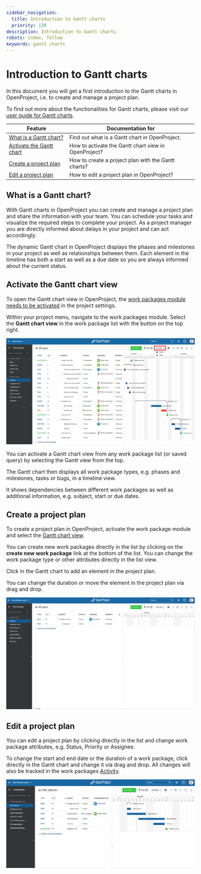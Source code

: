 ```yaml
---
sidebar_navigation:
  title: Introduction to Gantt charts
  priority: 130
description: Introduction to Gantt charts
robots: index, follow
keywords: gantt charts
---
```


# Introduction to Gantt charts

In this document you will get a first introduction to the Gantt charts in OpenProject, i.e. to create and manage a project plan.

To find out more about the functionalities for Gantt charts, please visit our [user guide for Gantt charts](../../user-guide/#gantt-chart).

| Feature                                                    | Documentation for                                    |
| ---------------------------------------------------------- | ---------------------------------------------------- |
| [What is a Gantt chart?](#what-is-a-gantt-chart?)          | Find out what is a Gantt chart in OpenProject.       |
| [Activate the Gantt chart](#activate-the-gantt-chart-view) | How to activate the Gantt chart view in OpenProject? |
| [Create a project plan](#create-a-project-plan)            | How to create a project plan with the Gantt charts?  |
| [Edit a project plan](#edit-a-project-plan)                | How to edit a project plan in OpenProject?           |

## What is a Gantt chart?

With Gantt charts in OpenProject you can create and manage a project plan and share the information with your team. You can schedule your tasks and visualize the required steps to complete your project. As a project manager you are directly informed about delays in your project and can act accordingly.

The dynamic Gantt chart in OpenProject displays the phases and milestones in your project as well as relationships between them. Each element in the timeline has both a start as well as a due date so you are always informed about the current status.

## Activate the Gantt chart view

To open the Gantt chart view in OpenProject, the [work packages module needs to be activated](../projects/#activate-and-deactivate-modules) in the project settings.

Within your project menu, navigate to the work packages module. Select the **Gantt chart view** in the work package list with the button on the top right.

![Activate-Gantt-chart](Activate-Gantt-chart.png)

You can activate a Gantt chart view from any work package list (or saved query) by selecting the Gantt view from the top.

The Gantt chart then displays all work package types, e.g. phases and milestones, tasks or bugs, in a timeline view.

It shows dependencies between different work packages as well as additional information, e.g. subject, start or due dates.

## Create a project plan

To create a project plan in OpenProject, activate the work package module and select the [Gantt chart view](#activate-the-gantt-chart-view).

You can create new work packages directly in the list by clicking on the **create new work package** link at the bottom of the list. You can change the work package type or other attributes directly in the list view.

Click in the Gantt chart to add an element in the project plan.

You can change the duration or move the element in the project plan via drag and drop.

![create-projectplan](create-projectplan-1571743591204.gif)

## Edit a project plan

You can edit a project plan by clicking directly in the list and change work package attributes, e.g. Status, Priority or Assignee.

To change the start and end date or the duration of a work package, click directly in the Gantt chart and change it via drag and drop.
All changes will also be tracked in the work packages [Activity](../../user-guide/activity).

![edit-projectplan](edit-projectplan.gif)

